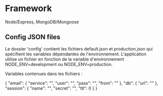 # Framework

Node/Express, MongoDB/Mongoose

## Config JSON files

Le dossier 'config' contient les fichiers default.json et production.json qui spécifient les variables dépendantes de l'environnement.
L'application utilise un fichier en fonction de la variable d'environnement NODE_ENV=development ou NODE_ENV=production.

Variables contenues dans les fichiers :

{
    "email": {
        "service": "",
        "user": "",
        "pass": "",
        "from": ""
    },
    "db": {
        "url": ""
    },
    "session": {
        "name": "",
        "secret": "",
        "ttl": 0
    }
}
